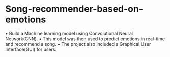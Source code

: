# Song-recommender-based-on-emotions

• Build a Machine learning model using Convolutional Neural Network(CNN).
• This model was then used to predict emotions in real-time and recommend a song.
• The project also included a Graphical User Interface(GUI) for users.
